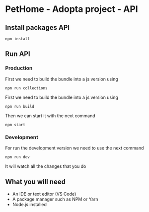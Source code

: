 # PetHome - Adopta project - API

## Install packages API
```
npm install
```

## Run API
### Production
First we need to build the bundle into a js version using
```
npm run collections
```
First we need to build the bundle into a js version using
```
npm run build
```
Then we can start it with the next command
```
npm start
```

### Development

For run the development version we need to use the next command

```
npm run dev
```

It will watch all the changes that you do

## What you will need
* An IDE or text editor (VS Code)
* A package manager such as NPM or Yarn
* Node.js installed
